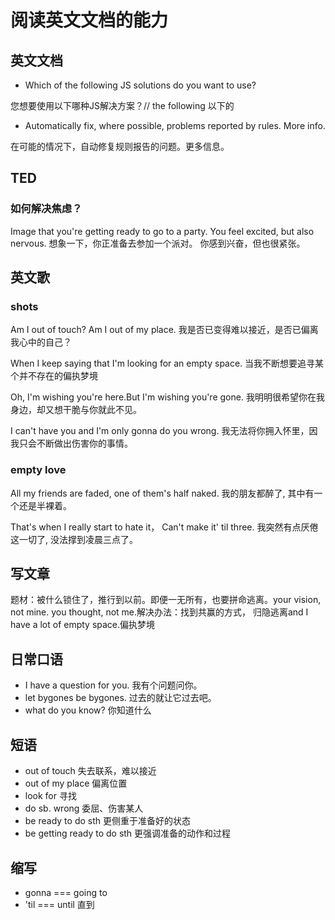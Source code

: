 # 阅读英文文档的能力

## 英文文档

* Which of the following JS solutions do you want to use?

您想要使用以下哪种JS解决方案？// the following 以下的

* Automatically fix, where possible, problems reported by rules. More info.

在可能的情况下，自动修复规则报告的问题。更多信息。

## TED

### 如何解决焦虑？

Image that you're getting ready to go to a party. You feel excited, but also nervous.
想象一下，你正准备去参加一个派对。 你感到兴奋，但也很紧张。

## 英文歌

### shots

Am I out of touch? Am I out of my place.
我是否已变得难以接近，是否已偏离我心中的自己？

When I keep saying that I'm looking for an empty space. 
当我不断想要追寻某个并不存在的偏执梦境

Oh, I'm wishing you're here.But I'm wishing you're gone.
我明明很希望你在我身边，却又想干脆与你就此不见。

I can't have you and I'm only gonna do you wrong.
我无法将你拥入怀里，因我只会不断做出伤害你的事情。

### empty love

All my friends are faded, one of them's half naked.
我的朋友都醉了, 其中有一个还是半裸着。

That's when I really start to hate it， Can't make it' til three.
我突然有点厌倦这一切了, 没法撑到凌晨三点了。

## 写文章

题材：被什么锁住了，推行到以前。即便一无所有，也要拼命逃离。your vision, not mine.
you thought, not me.解决办法：找到共赢的方式，
归隐逃离and I have a lot of empty space.偏执梦境

## 日常口语

* I have a question for you. 我有个问题问你。
* let bygones be bygones. 过去的就让它过去吧。
* what do you know? 你知道什么

## 短语

* out of touch 失去联系，难以接近
* out of my place 偏离位置
* look for 寻找
* do sb. wrong 委屈、伤害某人
* be ready to do sth 更侧重于准备好的状态
* be getting ready to do sth 更强调准备的动作和过程
 <!-- 例如，“I'm ready to go to work.”（我准备好去上班了。）更强调已经完成了准备工作，可以随时出发的状态；而 “I'm getting ready to go to work.” 则突出正在进行准备工作的这个过程。 -->



## 缩写

* gonna === going to
* 'til === until 直到
